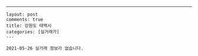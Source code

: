 ---
    layout: post
    comments: true
    title: 강원도 태백시
    categories: [실거래가]
    ---

    2021-05-26 실거래 정보가 없습니다.

    